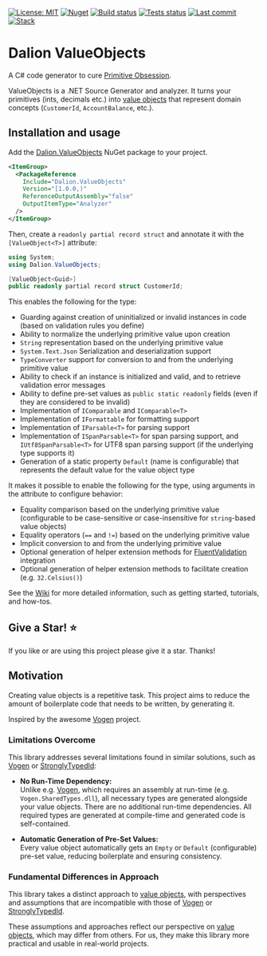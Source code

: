 [![License: MIT](https://img.shields.io/badge/License-MIT-yellow.svg)](https://opensource.org/licenses/MIT)
[![Nuget](https://img.shields.io/nuget/v/Dalion.ValueObjects)](https://www.nuget.org/packages/Dalion.ValueObjects/)
[![Build status](https://ci.appveyor.com/api/projects/status/nrvheog39e1xy4ge?svg=true)](https://ci.appveyor.com/project/DavidLievrouw/valueobjects)
[![Tests status](https://img.shields.io/appveyor/tests/DavidLievrouw/valueobjects?compact_message)](https://ci.appveyor.com/project/DavidLievrouw/valueobjects)
[![Last commit](https://img.shields.io/github/last-commit/DavidLievrouw/ValueObjects)](https://github.com/DavidLievrouw/ValueObjects)
[![Stack](https://img.shields.io/badge/.NET-512BD4?style=flat&logo=.net&logoColor=white)](https://dotnet.microsoft.com)

# Dalion ValueObjects

A C# code generator to cure [Primitive Obsession](https://refactoring.guru/smells/primitive-obsession).

ValueObjects is a .NET Source Generator and analyzer. It turns your primitives (ints, decimals etc.) into [value objects](https://en.wikipedia.org/wiki/Value_object) that represent domain concepts (`CustomerId`, `AccountBalance`, etc.).

## Installation and usage

Add the [Dalion.ValueObjects](https://www.nuget.org/packages/Dalion.ValueObjects/) NuGet package to your project.

```xml
<ItemGroup>
  <PackageReference
    Include="Dalion.ValueObjects"
    Version="[1.0.0,)"
    ReferenceOutputAssembly="false"
    OutputItemType="Analyzer"
  />
</ItemGroup>
```

Then, create a `readonly partial record struct` and annotate it with the `[ValueObject<T>]` attribute:

```csharp
using System;
using Dalion.ValueObjects;

[ValueObject<Guid>]
public readonly partial record struct CustomerId;
```

This enables the following for the type:

- Guarding against creation of uninitialized or invalid instances in code (based on validation rules you define)
- Ability to normalize the underlying primitive value upon creation
- `String` representation based on the underlying primitive value
- `System.Text.Json` Serialization and deserialization support
- `TypeConverter` support for conversion to and from the underlying primitive value
- Ability to check if an instance is initialized and valid, and to retrieve validation error messages
- Ability to define pre-set values as `public static readonly` fields (even if they are considered to be invalid)
- Implementation of `IComparable` and `IComparable<T>`
- Implementation of `IFormattable` for formatting support
- Implementation of `IParsable<T>` for parsing support
- Implementation of `ISpanParsable<T>` for span parsing support, and `IUtf8SpanParsable<T>` for UTF8 span parsing support (if the underlying type supports it)
- Generation of a static property `Default` (name is configurable) that represents the default value for the value object type

It makes it possible to enable the following for the type, using arguments in the attribute to configure behavior:

- Equality comparison based on the underlying primitive value (configurable to be case-sensitive or case-insensitive for `string`-based value objects)
- Equality operators (`==` and `!=`) based on the underlying primitive value
- Implicit conversion to and from the underlying primitive value
- Optional generation of helper extension methods for [FluentValidation](https://docs.fluentvalidation.net) integration
- Optional generation of helper extension methods to facilitate creation (e.g. `32.Celsius()`)

See the [Wiki](https://github.com/DavidLievrouw/ValueObjects/wiki) for more detailed information, such as getting started, tutorials, and how-tos.

## Give a Star! :star:
If you like or are using this project please give it a star. Thanks!

## Motivation

Creating value objects is a repetitive task. This project aims to reduce the amount of boilerplate code that needs to be written, by generating it.

Inspired by the awesome [Vogen](https://github.com/SteveDunn/Vogen) project.

### Limitations Overcome

This library addresses several limitations found in similar solutions, such as [Vogen](https://github.com/SteveDunn/Vogen) or [StronglyTypedId](https://github.com/andrewlock/StronglyTypedId):

- **No Run-Time Dependency:**  
  Unlike e.g. [Vogen](https://github.com/SteveDunn/Vogen), which requires an assembly at run-time (e.g. `Vogen.SharedTypes.dll`), all necessary types are generated alongside your value objects\. There are no additional run-time dependencies\. All required types are generated at compile-time and generated code is self-contained\.

- **Automatic Generation of Pre-Set Values:**  
  Every value object automatically gets an `Empty` or `Default` (configurable) pre-set value, reducing boilerplate and ensuring consistency\.

### Fundamental Differences in Approach

This library takes a distinct approach to [value objects](https://en.wikipedia.org/wiki/Value_object), with perspectives and assumptions that are incompatible with those of [Vogen](https://github.com/SteveDunn/Vogen) or [StronglyTypedId](https://github.com/andrewlock/StronglyTypedId).

These assumptions and approaches reflect our perspective on [value objects](https://en.wikipedia.org/wiki/Value_object), which may differ from others. For us, they make this library more practical and usable in real-world projects.
